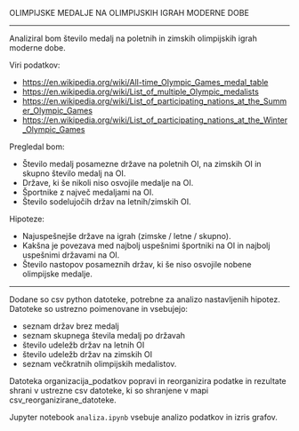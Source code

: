 OLIMPIJSKE MEDALJE NA OLIMPIJSKIH IGRAH MODERNE DOBE
_____________________________________________________________________________________________

Analiziral bom število medalj na poletnih in zimskih olimpijskih igrah moderne dobe.

Viri podatkov:
- https://en.wikipedia.org/wiki/All-time_Olympic_Games_medal_table
- https://en.wikipedia.org/wiki/List_of_multiple_Olympic_medalists
- https://en.wikipedia.org/wiki/List_of_participating_nations_at_the_Summer_Olympic_Games
- https://en.wikipedia.org/wiki/List_of_participating_nations_at_the_Winter_Olympic_Games


Pregledal bom:

- Število medalj posamezne države na poletnih OI, na zimskih OI in skupno število medalj na OI.
- Države, ki še nikoli niso osvojile medalje na OI.
- Športnike z največ medaljami na OI.
- Število sodelujočih držav na letnih/zimskih OI.


Hipoteze:

- Najuspešnejše države na igrah (zimske / letne / skupno).
- Kakšna je povezava med najbolj uspešnimi športniki na OI in najbolj uspešnimi državami na OI.
- Število nastopov posameznih držav, ki še niso osvojile nobene olimpijske medalje.
_______________________________________________________________________________________________


Dodane so csv python datoteke, potrebne za analizo nastavljenih hipotez. Datoteke so 
ustrezno poimenovane in vsebujejo:

- seznam držav brez medalj
- seznam skupnega števila medalj po državah
- število udeležb držav na letnih OI
- število udeležb držav na zimskih OI
- seznam večkratnih olimpijskih medalistov.


Datoteka organizacija_podatkov popravi in reorganizira podatke in rezultate shrani v ustrezne csv datoteke, ki so shranjene v mapi csv_reorganizirane_datoteke.

Jupyter notebook `analiza.ipynb` vsebuje analizo podatkov in izris grafov.

